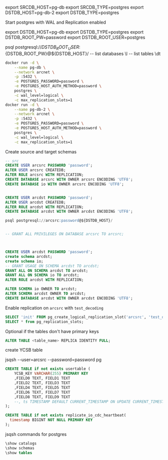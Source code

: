 export SRCDB_HOST=pg-db
export SRCDB_TYPE=postgres
export DSTDB_HOST=pg-db-2
export DSTDB_TYPE=postgres


Start postgres with WAL and Replication enabled

export DSTDB_HOST=pg-db
export DSTDB_TYPE=postgres
export DSTDB_ROOT_PW=password
export DSTDB_ROOT_USER=postgres

psql postgresql://${DSTDB_ROOT_USER}:${DSTDB_ROOT_PW}@${DSTDB_HOST}/
-- list databases
\l 
-- list tables
\dt

```bash
docker run -d \
    --name pg-db \
    --network arcnet \
    -p :5432 \
    -e POSTGRES_PASSWORD=password \
    -e POSTGRES_HOST_AUTH_METHOD=password \
    postgres \
    -c wal_level=logical \
    -c max_replication_slots=1
docker run -d \
    --name pg-db-2 \
    --network arcnet \
    -p :5432 \
    -e POSTGRES_PASSWORD=password \
    -e POSTGRES_HOST_AUTH_METHOD=password \
    postgres \
    -c wal_level=logical \
    -c max_replication_slots=1
```

Create source and target schemas

```sql
-- src
CREATE USER arcsrc PASSWORD 'password';
ALTER USER arcsrc CREATEDB;
ALTER ROLE arcsrc WITH REPLICATION;
CREATE DATABASE arcsrc WITH OWNER arcsrc ENCODING 'UTF8';
CREATE DATABASE io WITH OWNER arcsrc ENCODING 'UTF8';


CREATE USER arcdst PASSWORD 'password';
ALTER USER arcdst CREATEDB;
ALTER ROLE arcdst WITH REPLICATION;
CREATE DATABASE arcdst WITH OWNER arcdst ENCODING 'UTF8';

psql postgresql://arcsrc:password@${DSTDB_HOST}/


-- GRANT ALL PRIVILEGES ON DATABASE arcsrc TO arcsrc;



CREATE USER arcdst PASSWORD 'password';
create schema arcdst;
create schema io;
-- GRANT USAGE ON SCHEMA arcdst TO arcdst;
GRANT ALL ON SCHEMA arcdst TO arcdst;
GRANT ALL ON SCHEMA io TO arcdst;
ALTER ROLE arcdst WITH REPLICATION;

ALTER SCHEMA io OWNER TO arcdst;
ALTER SCHEMA arcdst OWNER TO arcdst;
CREATE DATABASE arcdst WITH OWNER arcdst ENCODING 'UTF8';
```

Enable replication on `arcsrc` with `test_decoding`

```sql
SELECT 'init' FROM pg_create_logical_replication_slot('arcsrc', 'test_decoding');
SELECT * from pg_replication_slots;
```

Optional if the tables don't have primary keys

```sql
ALTER TABLE <table_name> REPLICA IDENTITY FULL;
```

create YCSB table

jsqsh --user=arcsrc --password=password pg

```sql
CREATE TABLE if not exists usertable (
	YCSB_KEY VARCHAR(255) PRIMARY KEY
	,FIELD0 TEXT, FIELD1 TEXT
	,FIELD2 TEXT, FIELD3 TEXT
	,FIELD4 TEXT, FIELD5 TEXT
	,FIELD6 TEXT, FIELD7 TEXT
	,FIELD8 TEXT, FIELD9 TEXT
	--, ts TIMESTAMP DEFAULT CURRENT_TIMESTAMP ON UPDATE CURRENT_TIMESTAMP
);

CREATE TABLE if not exists replicate_io_cdc_heartbeat(
  timestamp BIGINT NOT NULL PRIMARY KEY
);
```

jsqsh commands for postgres

```sql
\show catalogs
\show schemas
\show tables
```
